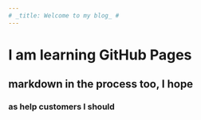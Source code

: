 ```yaml
---
# _title: Welcome to my blog_ #
---
```

# I am learning GitHub Pages #
## markdown in the process too, I hope ##
### as help customers I should ###  
